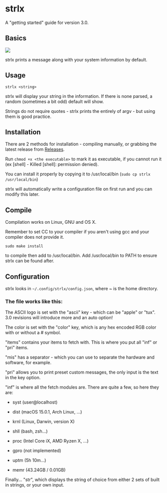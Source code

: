 # strlx
A "getting started" guide for version 3.0.

## Basics
<img src=".github/setup.png">

strlx prints a message along with your system information by default.

## Usage
`strlx <string>`

strlx will display your string in the information. If there is none parsed, a random (sometimes a bit odd) default will show.

Strings do not require quotes - strlx prints the entirely of argv - but using them is good practice. 

## Installation

There are 2 methods for installation - compiling manually, or grabbing the latest release from [Releases](https://github.com/stx3plus1/strlx/releases/).

Run `chmod +x <the executable>` to mark it as executable, if you cannot run it (ex  [shell] - Killed    [shell]: permission denied).

You can install it properly by copying it to /usr/local/bin (`sudo cp strlx /usr/local/bin`)

strlx will automatically write a configuration file on first run and you can modify this later.

## Compile
Compilation works on Linux, GNU and OS X.

Remember to set CC to your compiler if you aren't using gcc and your compiler does not provide it. 

`sudo make install`

to compile then add to /usr/local/bin. Add /usr/local/bin to PATH to ensure strlx can be found after.

## Configuration

strlx looks in `~/.config/strlx/config.json`, where ~ is the home directory.

### The file works like this:

The ASCII logo is set with the "ascii" key - which can be "apple" or "tux". 3.0 revisions will introduce more and an auto option!

The color is set with the "color" key, which is any hex encoded RGB color with or without a # symbol.

"items" contains your items to fetch with. This is where you put all "inf" or "pri" items.

"mis" has a separator - which you can use to separate the hardware and software, for example.

"pri" allows you to print preset custom messages, the only input is the text in the key option.

"inf" is where all the fetch modules are. There are quite a few, so here they are:

- syst (user@localhost)

- dist (macOS 15.0.1, Arch Linux, ...)

- krnl (Linux, Darwin, version X)

- shll (bash, zsh...)

- proc (Intel Core iX, AMD Ryzen X, ...)

- gpro (not implemented)

- uptm (5h 10m...)

- memr (43.24GB / 0.01GB)

Finally... "str", which displays the string of choice from either 2 sets of built in strings, or your own input.
